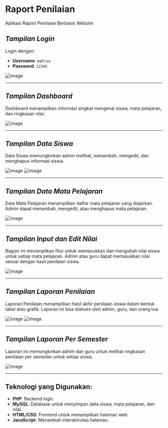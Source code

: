 # Raport Penilaian
Aplikasi Raport Penilaian Berbasis Website

## *Tampilan Login*

Login dengan:
- **Username**: `mahrus`
- **Password**: `12345`

![image](https://user-images.githubusercontent.com/70128349/224609996-27b04aa3-a9bd-4f7b-9dc7-097aff858b39.png)

---

## *Tampilan Dashboard*

Dashboard menampilkan informasi singkat mengenai siswa, mata pelajaran, dan ringkasan nilai.

![image](https://user-images.githubusercontent.com/70128349/224610261-0da4f00d-57a2-43f8-bbcd-d5c67b43b9ca.png)

---

## *Tampilan Data Siswa*

Data Siswa memungkinkan admin melihat, menambah, mengedit, dan menghapus informasi siswa.

![image](https://user-images.githubusercontent.com/70128349/224611064-dd975f59-8783-4f5d-ba20-7bff3a2a112c.png)
![image](https://user-images.githubusercontent.com/70128349/224611147-08ef3171-0481-4810-a3d7-6638112ccdcf.png)

---

## *Tampilan Data Mata Pelajaran*

Data Mata Pelajaran menampilkan daftar mata pelajaran yang diajarkan. Admin dapat menambah, mengedit, atau menghapus mata pelajaran.

![image](https://user-images.githubusercontent.com/70128349/224611203-e79e5954-9e59-4447-953c-1fc5b6ad3eb7.png)

---

## *Tampilan Input dan Edit Nilai*

Bagian ini menampilkan fitur untuk memasukkan dan mengubah nilai siswa untuk setiap mata pelajaran. Admin atau guru dapat memasukkan nilai sesuai dengan hasil penilaian siswa.

![image](https://user-images.githubusercontent.com/70128349/224611361-f3681ef2-2a83-4e9b-b79c-bf02f7c1f6d0.png)

---

## *Tampilan Laporan Penilaian*

Laporan Penilaian menampilkan hasil akhir penilaian siswa dalam bentuk tabel atau grafik. Laporan ini bisa diakses oleh admin, guru, dan orang tua.

![image](https://user-images.githubusercontent.com/70128349/224611440-718a7223-9c61-4e3a-983b-b68c0c1c46f5.png)
![image](https://user-images.githubusercontent.com/70128349/224611522-ec88068a-0dc8-4d3f-8485-a9e880036f2e.png)

---

## *Tampilan Laporan Per Semester*

Laporan ini memungkinkan admin dan guru untuk melihat ringkasan penilaian per semester untuk setiap siswa.

![image](https://user-images.githubusercontent.com/70128349/224611568-c2124680-ff66-4358-971d-15ff7585e94c.png)

---

## Teknologi yang Digunakan:
- **PHP**: Backend logic
- **MySQL**: Database untuk menyimpan data siswa, mata pelajaran, dan nilai.
- **HTML/CSS**: Frontend untuk menampilkan halaman web.
- **JavaScript**: Menambah interaktivitas halaman.
